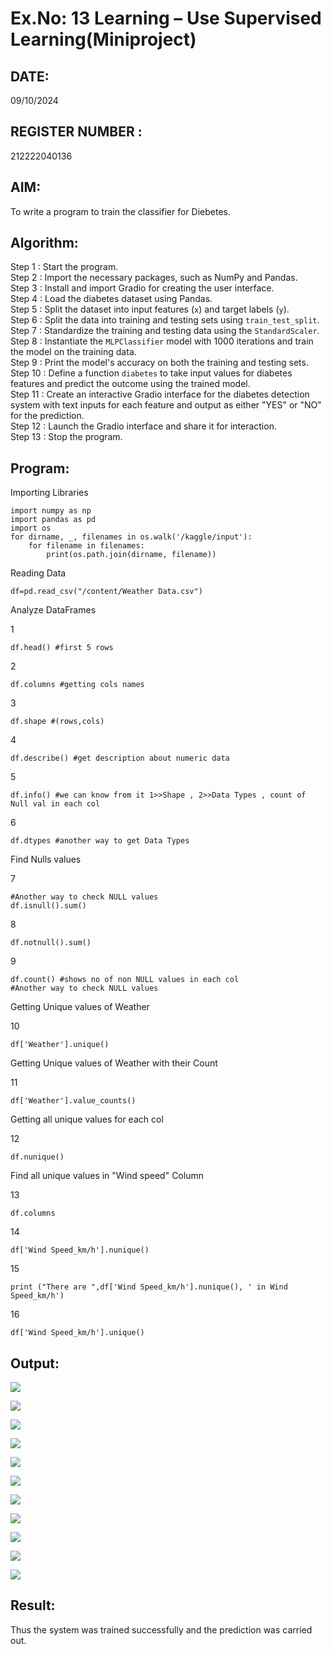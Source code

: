 
# Ex.No: 13 Learning – Use Supervised Learning(Miniproject)
## DATE:     
09/10/2024
## REGISTER NUMBER : 
212222040136
## AIM: 
To write a program to train the classifier for Diebetes.
##  Algorithm:
Step 1 : Start the program.<br>
Step 2 : Import the necessary packages, such as NumPy and Pandas.<br>
Step 3 : Install and import Gradio for creating the user interface.<br>
Step 4 : Load the diabetes dataset using Pandas.<br>
Step 5 : Split the dataset into input features (`x`) and target labels (`y`).<br>
Step 6 : Split the data into training and testing sets using `train_test_split`.<br>
Step 7 : Standardize the training and testing data using the `StandardScaler`.<br>
Step 8 : Instantiate the `MLPClassifier` model with 1000 iterations and train the model on the training data.<br>
Step 9 : Print the model's accuracy on both the training and testing sets.<br>
Step 10 : Define a function `diabetes` to take input values for diabetes features and predict the outcome using the trained model.<br>
Step 11 : Create an interactive Gradio interface for the diabetes detection system with text inputs for each feature and output as either "YES" or "NO" for the prediction.<br>
Step 12 : Launch the Gradio interface and share it for interaction.<br>
Step 13 : Stop the program.<br>
## Program:
Importing Libraries
```
import numpy as np 
import pandas as pd 
import os
for dirname, _, filenames in os.walk('/kaggle/input'):
    for filename in filenames:
        print(os.path.join(dirname, filename))
```
Reading Data
```
df=pd.read_csv("/content/Weather Data.csv")
```
Analyze DataFrames<br>

1
```
df.head() #first 5 rows
```
2
```
df.columns #getting cols names
```
3
```
df.shape #(rows,cols)
```
4
```
df.describe() #get description about numeric data
```
5
```
df.info() #we can know from it 1>>Shape , 2>>Data Types , count of Null val in each col
```
6
```
df.dtypes #another way to get Data Types
```

Find Nulls values<br>

7
```
#Another way to check NULL values
df.isnull().sum()
```
8
```
df.notnull().sum()
```
9
```
df.count() #shows no of non NULL values in each col
#Another way to check NULL values
```

Getting Unique values of Weather<br>

10
```
df['Weather'].unique()
```

Getting Unique values of Weather with their Count<br>

11
```
df['Weather'].value_counts()
```

Getting all unique values for each col<br>

12
```
df.nunique()
```

Find all unique values in "Wind speed" Column<br>

13
```
df.columns
```
14
```
df['Wind Speed_km/h'].nunique()
```
15
```
print ("There are ",df['Wind Speed_km/h'].nunique(), ' in Wind Speed_km/h')
```
16
```
df['Wind Speed_km/h'].unique()
```
## Output:

![](AI_MiniProject_1.png)

![](AI_MiniProject_2.png)

![](AI_MiniProject_3.png)

![](AI_MiniProject_4.png)

![](AI_MiniProject_5.png)

![](AI_MiniProject_6.png)

![](AI_MiniProject_7.png)

![](AI_MiniProject_8.png)

![](AI_MiniProject_9.png)

![](AI_MiniProject_10.png)

![](AI_MiniProject_11.png)

## Result:
Thus the system was trained successfully and the prediction was carried out.
